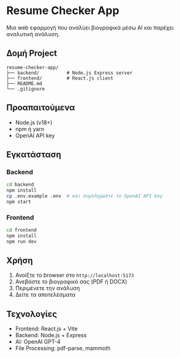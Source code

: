 # Resume Checker App

Μια web εφαρμογή που αναλύει βιογραφικά μέσω AI και παρέχει αναλυτική ανάλυση.

## Δομή Project

```
resume-checker-app/
├── backend/          # Node.js Express server
├── frontend/         # React.js client
├── README.md
└── .gitignore
```

## Προαπαιτούμενα

- Node.js (v18+)
- npm ή yarn
- OpenAI API key

## Εγκατάσταση

### Backend

```bash
cd backend
npm install
cp .env.example .env  # και συμπληρώστε το OpenAI API key
npm start
```

### Frontend

```bash
cd frontend
npm install
npm run dev
```

## Χρήση

1. Ανοίξτε το browser στο `http://localhost:5173`
2. Ανεβάστε το βιογραφικό σας (PDF ή DOCX)
3. Περιμένετε την ανάλυση
4. Δείτε τα αποτελέσματα

## Τεχνολογίες

- Frontend: React.js + Vite
- Backend: Node.js + Express
- AI: OpenAI GPT-4
- File Processing: pdf-parse, mammoth 
